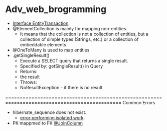 # Adv_web_brogramming
* [Interface EntityTransaction](https://www.objectdb.com/api/java/jpa/EntityTransaction).
* @ElementCollection is mainly for mapping non-entities.
   * It means that the collection is not a collection of entities, but a collection of simple types (Strings, etc.) or a collection of  embeddable elements 
* @OneToMany is used to map entities
* .getSingleResult()
   * Execute a SELECT query that returns a single result.
   *  Specified by: getSingleResult() in Query
   *   Returns:
   *   the result
   *  Throws:
   * NoResultException - if there is no result


==============================================================================================
Common Errors
 * hibernate_sequence  does not exist. 
    * [error performing isolated work](https://coderanch.com/t/487173/databases/hibernate-sequence-exist).
 * PK mappmed to FK [@JoinColumn](https://stackoverflow.com/questions/11938253/whats-the-difference-between-joincolumn-and-mappedby-when-using-a-jpa-onetoma)
